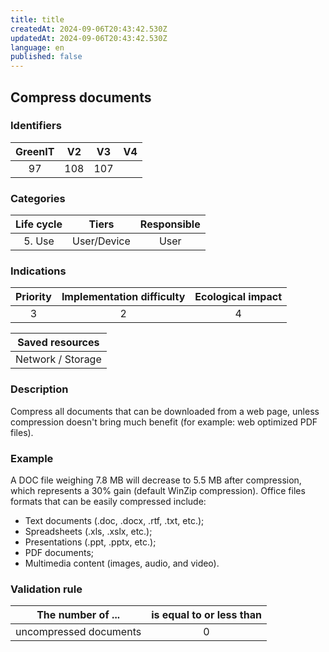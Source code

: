 ```yaml
---
title: title
createdAt: 2024-09-06T20:43:42.530Z
updatedAt: 2024-09-06T20:43:42.530Z
language: en
published: false
---
```

## Compress documents

### Identifiers

| GreenIT | V2  | V3  | V4  |
| :-----: | :-: | :-: | :-: |
|   97    | 108 | 107 |     |

### Categories

| Life cycle |    Tiers    | Responsible |
| :--------: | :---------: | :---------: |
|   5. Use   | User/Device |    User     |

### Indications

| Priority | Implementation difficulty | Ecological impact |
| :------: | :-----------------------: | :---------------: |
|    3     |             2             |         4         |

|  Saved resources  |
| :---------------: |
| Network / Storage |

### Description

Compress all documents that can be downloaded from a web page, unless compression doesn't bring much benefit (for example: web optimized PDF files).

### Example

A DOC file weighing 7.8 MB will decrease to 5.5 MB after compression, which represents a 30% gain (default WinZip compression). Office files formats that can be easily compressed include:

- Text documents (.doc, .docx, .rtf, .txt, etc.);
- Spreadsheets (.xls, .xslx, etc.);
- Presentations (.ppt, .pptx, etc.);
- PDF documents;
- Multimedia content (images, audio, and video).

### Validation rule

| The number of ...      | is equal to or less than |
| ---------------------- | :----------------------: |
| uncompressed documents |            0             |
